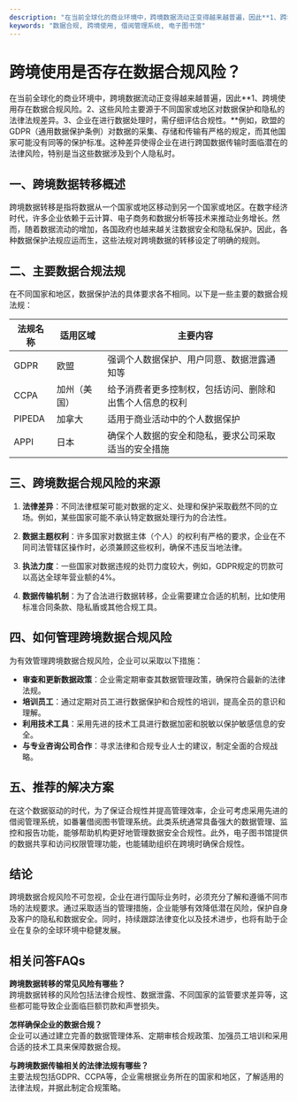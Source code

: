 ```yaml
---
description: "在当前全球化的商业环境中，跨境数据流动正变得越来越普遍，因此**1、跨境使用存在数据合规风险。2、这些风险主要源于不同国家或地区对数据保护和隐私的法律法规差异。3、企业在进行数据处理时，需仔细评估合规性。**例如，欧盟的GDPR（通用数据保护条例）对数据的采集、存储和传输有严格的规定，而其他国家可能没有同等的保护标准。这种差异使得企业在进行跨国数据传输时面临潜在的法律风险，特别是当这些数据涉及到个人隐私时。"
keywords: "数据合规, 跨境使用, 借阅管理系统, 电子图书馆"
---
```

# 跨境使用是否存在数据合规风险？

在当前全球化的商业环境中，跨境数据流动正变得越来越普遍，因此**1、跨境使用存在数据合规风险。2、这些风险主要源于不同国家或地区对数据保护和隐私的法律法规差异。3、企业在进行数据处理时，需仔细评估合规性。**例如，欧盟的GDPR（通用数据保护条例）对数据的采集、存储和传输有严格的规定，而其他国家可能没有同等的保护标准。这种差异使得企业在进行跨国数据传输时面临潜在的法律风险，特别是当这些数据涉及到个人隐私时。

## **一、跨境数据转移概述**

跨境数据转移是指将数据从一个国家或地区移动到另一个国家或地区。在数字经济时代，许多企业依赖于云计算、电子商务和数据分析等技术来推动业务增长。然而，随着数据流动的增加，各国政府也越来越关注数据安全和隐私保护。因此，各种数据保护法规应运而生，这些法规对跨境数据的转移设定了明确的规则。

## **二、主要数据合规法规**

在不同国家和地区，数据保护法的具体要求各不相同。以下是一些主要的数据合规法规：

| 法规名称       | 适用区域     | 主要内容                                                   |
|----------------|--------------|---------------------------------------------------------|
| GDPR           | 欧盟         | 强调个人数据保护、用户同意、数据泄露通知等               |
| CCPA           | 加州（美国） | 给予消费者更多控制权，包括访问、删除和出售个人信息的权利  |
| PIPEDA         | 加拿大       | 适用于商业活动中的个人数据保护                             |
| APPI           | 日本         | 确保个人数据的安全和隐私，要求公司采取适当的安全措施      |

## **三、跨境数据合规风险的来源**

1. **法律差异**：不同法律框架可能对数据的定义、处理和保护采取截然不同的立场。例如，某些国家可能不承认特定数据处理行为的合法性。
   
2. **数据主题权利**：许多国家对数据主体（个人）的权利有严格的要求，企业在不同司法管辖区操作时，必须兼顾这些权利，确保不违反当地法律。

3. **执法力度**：一些国家对数据违规的处罚力度较大，例如，GDPR规定的罚款可以高达全球年营业额的4%。

4. **数据传输机制**：为了合法进行数据转移，企业需要建立合适的机制，比如使用标准合同条款、隐私盾或其他合规工具。

## **四、如何管理跨境数据合规风险**

为有效管理跨境数据合规风险，企业可以采取以下措施：

- **审查和更新数据政策**：企业需定期审查其数据管理政策，确保符合最新的法律法规。
- **培训员工**：通过定期对员工进行数据保护和合规性的培训，提高全员的意识和理解。
- **利用技术工具**：采用先进的技术工具进行数据加密和脱敏以保护敏感信息的安全。
- **与专业咨询公司合作**：寻求法律和合规专业人士的建议，制定全面的合规战略。

## **五、推荐的解决方案**

在这个数据驱动的时代，为了保证合规性并提高管理效率，企业可考虑采用先进的借阅管理系统，如番薯借阅图书管理系统。此类系统通常具备强大的数据管理、监控和报告功能，能够帮助机构更好地管理数据安全合规性。此外，电子图书馆提供的数据共享和访问权限管理功能，也能辅助组织在跨境时确保合规性。

## **结论**

跨境数据合规风险不可忽视，企业在进行国际业务时，必须充分了解和遵循不同市场的法规要求。通过采取适当的管理措施，企业能够有效降低潜在风险，保护自身及客户的隐私和数据安全。同时，持续跟踪法律变化以及技术进步，也将有助于企业在复杂的全球环境中稳健发展。

## 相关问答FAQs

**跨境数据转移的常见风险有哪些？**  
跨境数据转移的风险包括法律合规性、数据泄露、不同国家的监管要求差异等，这些都可能导致企业面临巨额罚款和声誉损失。

**怎样确保企业的数据合规？**  
企业可以通过建立完善的数据管理体系、定期审核合规政策、加强员工培训和采用合适的技术工具来保障数据合规。

**与跨境数据传输相关的法律法规有哪些？**  
主要法规包括GDPR、CCPA等，企业需根据业务所在的国家和地区，了解适用的法律法规，并据此制定合规策略。
